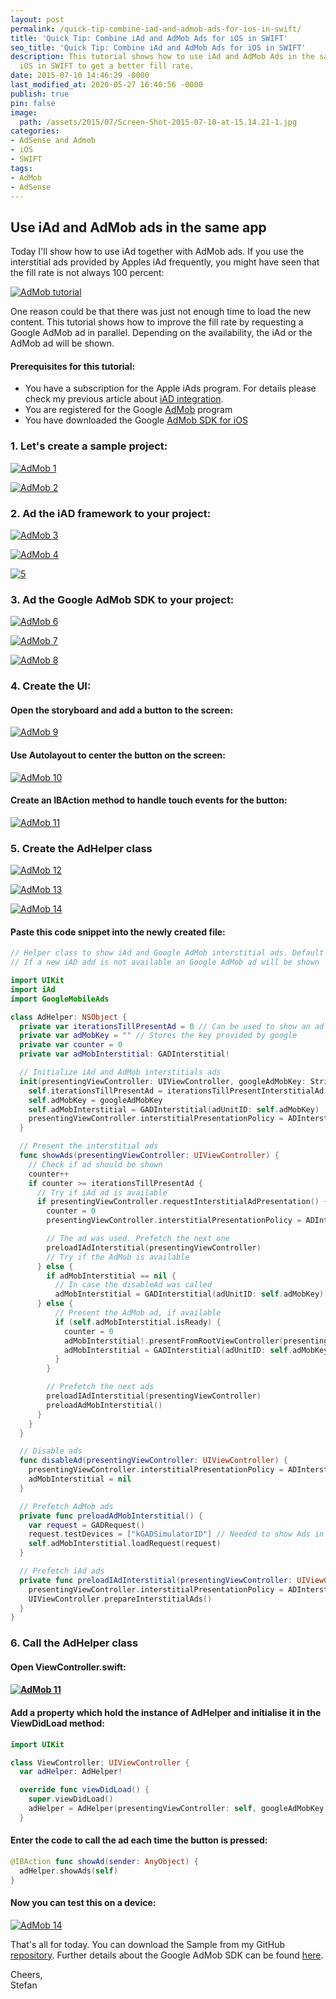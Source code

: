 ```yaml
---
layout: post
permalink: /quick-tip-combine-iad-and-admob-ads-for-ios-in-swift/
title: 'Quick Tip: Combine iAd and AdMob Ads for iOS in SWIFT'
seo_title: 'Quick Tip: Combine iAd and AdMob Ads for iOS in SWIFT'
description: This tutorial shows how to use iAd and AdMob Ads in the same app for
  iOS in SWIFT to get a better fill rate.
date: 2015-07-10 14:46:29 -0000
last_modified_at: 2020-05-27 16:40:56 -0000
publish: true
pin: false
image:
  path: /assets/2015/07/Screen-Shot-2015-07-10-at-15.14.21-1.jpg
categories:
- AdSense and Admob
- iOS
- SWIFT
tags:
- AdMob
- AdSense
---
```

## Use iAd and AdMob ads in the same app

Today I'll show how to use iAd together with AdMob ads. If you use the interstitial ads provided by Apples iAd frequently, you might have seen that the fill rate is not always 100 percent:

[![AdMob tutorial](/assets/2015/07/Screen-Shot-2015-07-10-at-14.20.17.png)](/assets/2015/07/Screen-Shot-2015-07-10-at-14.20.17.png)

One reason could be that there was just not enough time to load the new content. This tutorial shows how to improve the fill rate by requesting a Google AdMob ad in parallel. Depending on the availability, the iAd or the AdMob ad will be shown.

#### Prerequisites for this tutorial:

  * You have a subscription for the Apple iAds program. For details please check my previous article about [iAD integration](/how-to-implement-a-space-shooter-with-spritekit-and-swift-part-7-iad-integration).
  * You are registered for the Google [AdMob](https://www.google.com/admob/) program
  * You have downloaded the Google [AdMob SDK for iOS](https://developers.google.com/admob/ios/download)



### 1. Let's create a sample project:

[![AdMob 1](/assets/2015/07/Screen-Shot-2015-07-10-at-14.28.16.png)](/assets/2015/07/Screen-Shot-2015-07-10-at-14.28.16.png)

[![AdMob 2](/assets/2015/07/Screen-Shot-2015-07-10-at-14.28.35.png)](/assets/2015/07/Screen-Shot-2015-07-10-at-14.28.35.png)

### 2. Ad the iAD framework to your project:

[![AdMob 3](/assets/2015/07/Screen-Shot-2015-07-08-at-21.57.041-1.jpg)](/assets/2015/07/Screen-Shot-2015-07-08-at-21.57.041-1.jpg)

[![AdMob 4](/assets/2015/07/Screen-Shot-2015-07-08-at-21.57.191.png)](/assets/2015/07/Screen-Shot-2015-07-08-at-21.57.191.png)

[![5](/assets/2015/07/Screen-Shot-2015-07-08-at-21.57.291.png)](/assets/2015/07/Screen-Shot-2015-07-08-at-21.57.291.png)

### 3. Ad the Google AdMob SDK to your project:

[![AdMob 6](/assets/2015/07/Screen-Shot-2015-07-10-at-14.33.12-1.jpg)](/assets/2015/07/Screen-Shot-2015-07-10-at-14.33.12-1.jpg)

[![AdMob 7](/assets/2015/07/Screen-Shot-2015-07-10-at-14.33.51-1.jpg)](/assets/2015/07/Screen-Shot-2015-07-10-at-14.33.51-1.jpg)

[![AdMob 8](/assets/2015/07/Screen-Shot-2015-07-10-at-14.34.03.png)](/assets/2015/07/Screen-Shot-2015-07-10-at-14.34.03.png)

### 4. Create the UI:

#### Open the storyboard and add a button to the screen:

[![AdMob 9](/assets/2015/07/Screen-Shot-2015-07-10-at-14.36.02.png)](/assets/2015/07/Screen-Shot-2015-07-10-at-14.36.02.png)

#### Use Autolayout to center the button on the screen:

[![AdMob 10](/assets/2015/07/Screen-Shot-2015-07-10-at-14.36.21.png)](/assets/2015/07/Screen-Shot-2015-07-10-at-14.36.21.png)

#### Create an IBAction method to handle touch events for the button:

[![AdMob 11](/assets/2015/07/Screen-Shot-2015-07-10-at-14.41.05.png)](/assets/2015/07/Screen-Shot-2015-07-10-at-14.41.05.png)

### 5. Create the AdHelper class

[![AdMob 12](/assets/2015/07/Screen-Shot-2015-07-10-at-14.51.05-1.jpg)](/assets/2015/07/Screen-Shot-2015-07-10-at-14.51.05-1.jpg)

[![AdMob 13](/assets/2015/07/Screen-Shot-2015-07-10-at-14.51.14.png)](/assets/2015/07/Screen-Shot-2015-07-10-at-14.51.14.png)

[![AdMob 14](/assets/2015/07/Screen-Shot-2015-07-10-at-14.51.26.png)](/assets/2015/07/Screen-Shot-2015-07-10-at-14.51.26.png)

#### Paste this code snippet into the newly created file:

```swift
// Helper class to show iAd and Google AdMob interstitial ads. Default is the iAd.
// If a new iAD add is not available an Google AdMob ad will be shown

import UIKit
import iAd
import GoogleMobileAds

class AdHelper: NSObject {
  private var iterationsTillPresentAd = 0 // Can be used to show an ad only after a fixed number of iterations
  private var adMobKey = "" // Stores the key provided by google
  private var counter = 0
  private var adMobInterstitial: GADInterstitial!

  // Initialize iAd and AdMob interstitials ads
  init(presentingViewController: UIViewController, googleAdMobKey: String, iterationsTillPresentInterstitialAd: Int) {
    self.iterationsTillPresentAd = iterationsTillPresentInterstitialAd
    self.adMobKey = googleAdMobKey
    self.adMobInterstitial = GADInterstitial(adUnitID: self.adMobKey)
    presentingViewController.interstitialPresentationPolicy = ADInterstitialPresentationPolicy.Manual 
  }

  // Present the interstitial ads
  func showAds(presentingViewController: UIViewController) {
    // Check if ad should be shown
    counter++
    if counter >= iterationsTillPresentAd {
      // Try if iAd ad is available
      if presentingViewController.requestInterstitialAdPresentation() {
        counter = 0
        presentingViewController.interstitialPresentationPolicy = ADInterstitialPresentationPolicy.None

        // The ad was used. Prefetch the next one
        preloadIAdInterstitial(presentingViewController)
        // Try if the AdMob is available
      } else {
        if adMobInterstitial == nil {
          // In case the disableAd was called
          adMobInterstitial = GADInterstitial(adUnitID: self.adMobKey)
      } else {
          // Present the AdMob ad, if available
          if (self.adMobInterstitial.isReady) {
            counter = 0
            adMobInterstitial!.presentFromRootViewController(presentingViewController)
            adMobInterstitial = GADInterstitial(adUnitID: self.adMobKey)
          }
        }

        // Prefetch the next ads
        preloadIAdInterstitial(presentingViewController)
        preloadAdMobInterstitial()
      }
    }
  }

  // Disable ads
  func disableAd(presentingViewController: UIViewController) {
    presentingViewController.interstitialPresentationPolicy = ADInterstitialPresentationPolicy.None
    adMobInterstitial = nil
  }

  // Prefetch AdMob ads
  private func preloadAdMobInterstitial() {
    var request = GADRequest()
    request.testDevices = ["kGADSimulatorID"] // Needed to show Ads in the simulator
    self.adMobInterstitial.loadRequest(request)
  }

  // Prefetch iAd ads
  private func preloadIAdInterstitial(presentingViewController: UIViewController) {
    presentingViewController.interstitialPresentationPolicy = ADInterstitialPresentationPolicy.Manual
    UIViewController.prepareInterstitialAds()
  }
}
```

### 6. Call the AdHelper class

#### Open ViewController.swift:

#### [![AdMob 11](/assets/2015/07/Screen-Shot-2015-07-10-at-15.01.41-1.jpg)](/assets/2015/07/Screen-Shot-2015-07-10-at-15.01.41-1.jpg)

#### Add a property which hold the instance of AdHelper and initialise it in the ViewDidLoad method:

```swift
import UIKit

class ViewController: UIViewController {
  var adHelper: AdHelper!

  override func viewDidLoad() {
    super.viewDidLoad()
    adHelper = AdHelper(presentingViewController: self, googleAdMobKey: "PASTE YOU ADMOB ID HERE", iterationsTillPresentInterstitialAd: 1)
  }
```

#### Enter the code to call the ad each time the button is pressed:

```swift
@IBAction func showAd(sender: AnyObject) {
  adHelper.showAds(self)
}
```

#### Now you can test this on a device:

[![AdMob 14](/assets/2015/07/Screen-Shot-2015-07-10-at-15.14.21-1.jpg)](/assets/2015/07/Screen-Shot-2015-07-10-at-15.14.21-1.jpg)

That's all for today. You can download the Sample from my GitHub [repository](https://github.com/stfnjstn/iAdAdMobDemo). Further details about the Google AdMob SDK can be found [here](https://developers.google.com/admob/ios/interstitial).

Cheers,  
Stefan
